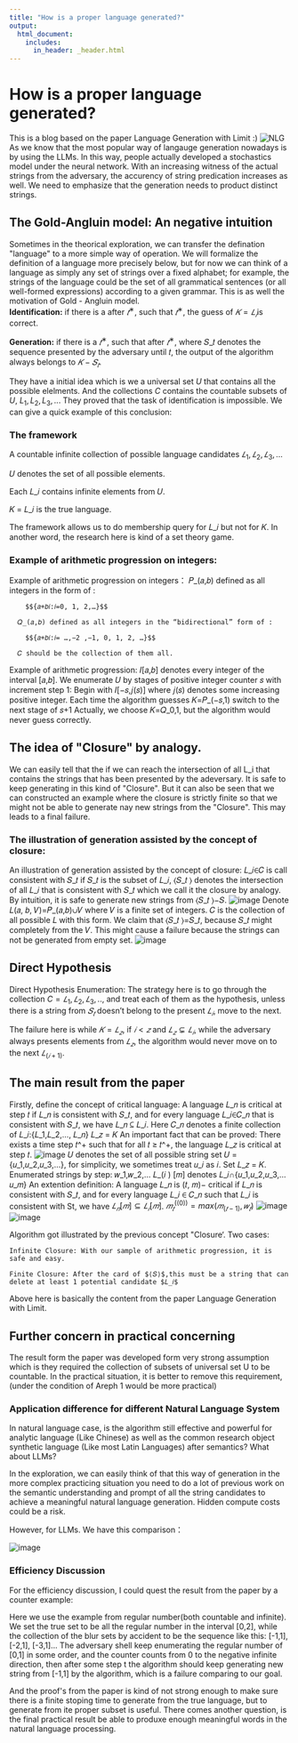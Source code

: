 ```yaml
---
title: "How is a proper language generated?"
output:
  html_document:
    includes:
      in_header: _header.html
---
```


# How is a proper language generated?
This is a blog based on the paper Language Generation with Limit :)
![NLG](https://phrazor.ai/assets/img/nlg/NLG-workflow.png "NLG")
As we know that the most popular way of langauge generation nowadays is by using the LLMs. In this way, people actually developed a stochastics model under the neural network. With an increasing witness
of the actual strings from the adversary, the accurency of string predication increases as well. We need to emphasize that the generation needs to product distinct strings.
## The Gold-Angluin model: An negative intuition
Sometimes in the theorical exploration,  we can transfer the defination "language" to a more simple way of operation. We will formalize the definition of a language more precisely below, but for now we can think of a language
as simply any set of strings over a fixed alphabet; for example, the strings of the language could be the set of all grammatical sentences (or all well-formed expressions) according to a given grammar.
This is as well the motivation of Gold - Angluin model.  
**Identification:** if there is a after $𝑡^∗$, such that $𝑡^∗$, the guess of $𝐾=𝐿_𝑖$is correct.

**Generation:** if there is a $𝑡^∗$, such that after $𝑡^∗$, where 𝑆_𝑡 denotes the sequence presented by the adversary until 𝑡, the output of the algorithm always belongs to $𝐾−𝑆_𝑡$.

They have a initial idea which is we a universal set $U$ that contains all the possible elelments. And the collections $C$ contains the countable subsets of $U$, ${L_1,L_2,L_3,...}$
They proved that the task of identification is impossible. We can give a quick example of this conclusion:
### The framework
A countable infinite collection of possible language candidates $𝐿_1,𝐿_2,𝐿_3,…$

𝑈 denotes the set of all possible elements.

Each 𝐿_𝑖 contains infinite elements from 𝑈.

𝐾 = 𝐿_𝑖 is the true language.

The framework allows us to do membership query for 𝐿_𝑖 but not for 𝐾. 
In another word, the research here is kind  of a set theory game.

### Example of arithmetic progression on integers:
Example of  arithmetic progression on integers：
	  𝑃_(𝑎,𝑏) defined as all integers in the form of :
   
		$${𝑎+𝑏𝑖:𝑖=0, 1, 2,…}$$ 
  
	  𝑄_(𝑎,𝑏) defined as all integers in the “bidirectional” form of :
   
		$${𝑎+𝑏𝑖:𝑖= …,−2 ,−1, 0, 1, 2, …}$$ 
  
	  𝐶 should be the collection of them all.
Example of  arithmetic progression:
𝐼[𝑎,𝑏] denotes every integer of the interval [𝑎,𝑏].
We enumerate 𝑈 by stages of positive integer counter 𝑠 with increment step 1:
Begin with 𝐼[−𝑠,𝑗(𝑠)] where 𝑗(𝑠) denotes some increasing positive integer.
Each time the algorithm guesses 𝐾=𝑃_(−𝑠,1) switch to the next stage of 𝑠+1
Actually, we choose 𝐾=𝑄_0,1, but the algorithm would never guess correctly.



## The idea of "Closure" by analogy.                                                                                                                                        
We can easily tell that the if we can reach the intersection of all L_i that contains the strings that has been presented by the adeversary. It is safe to keep generating in this 
kind of "Closure". But it can also be seen that we can constructed an example where the closure is strictly finite so that we might not be able to generate nay new strings from the "Closure". 
This may leads to a final failure.
### The illustration of generation assisted by the concept of closure:
An illustration of generation assisted by the concept of closure:
	𝐿_𝑖∈𝐶 is call consistent with 𝑆_𝑡 if 𝑆_𝑡 is the subset of 𝐿_𝑖, ⟨𝑆_𝑡 ⟩ 	denotes the intersection of all 𝐿_𝑖 that is consistent with 𝑆_𝑡 which 	we call it the closure by analogy.
By intuition, it is safe to generate new strings from ⟨𝑆_𝑡 ⟩−𝑆.
![image](https://github.com/user-attachments/assets/235a3a10-fa9b-4ca2-b258-0992af4ec260)
Denote 𝐿(𝑎, 𝑏, 𝑉)=𝑃_(𝑎,𝑏)∪𝑉 where 𝑉 is a finite set of integers. 𝐶 is the collection of all possible 𝐿 with this form.
We claim that ⟨𝑆_𝑡 ⟩=𝑆_𝑡, because 𝑆_𝑡 might completely from the 𝑉. 
This might cause a failure because the strings can not be generated from empty set.
![image](https://github.com/user-attachments/assets/b4024fe2-cd18-4d60-95b4-9ba518cb4d5c)



## Direct Hypothesis	
Direct Hypothesis Enumeration:
	The strategy here is to go through the collection $C={𝐿_1,𝐿_2, 𝐿_3,..}$, 
	and treat each of them as the hypothesis, unless there is a string from $𝑆_𝑡$
	doesn’t belong to the present $𝐿_𝑖$, move to the next.

The failure here is while $𝐾=𝐿_𝑧$, if $𝑖<𝑧$ and $𝐿_𝑧⊊𝐿_𝑖$, while the adversary always presents elements from $𝐿_𝑧$, the algorithm would never move on to the next $𝐿_(𝑖+1)$.


## The main result from the paper
Firstly, define the concept of critical language:
	A language 𝐿_𝑛  is critical at step 𝑡 if 𝐿_𝑛 is consistent with 𝑆_𝑡, and 	for every language 𝐿_𝑖∈𝐶_𝑛 that is consistent with 𝑆_𝑡, we have 
	𝐿_𝑛 ⊆ 𝐿_𝑖.
Here 𝐶_𝑛 denotes a finite collection of 𝐿_𝑖:{𝐿_1,𝐿_2,…, 𝐿_𝑛}
𝐿_𝑧 = 𝐾
An important fact that can be proved:
	 There exists a time step 𝑡^+  such that for all 𝑡 ≥ 𝑡^+, the 
	 language 𝐿_𝑧 is critical at step 𝑡.
![image](https://github.com/user-attachments/assets/f08e3f7f-ced6-4254-889a-a860c0f30fa1)
𝑈 denotes the set of all possible string set 𝑈 = {𝑢_1,𝑢_2,𝑢_3,…}, for simplicity, we sometimes treat 𝑢_𝑖 as 𝑖.
Set 𝐿_𝑧 = 𝐾.
Enumerated strings by step: 𝑤_1,𝑤_2,…
𝐿_(𝑖 ) [𝑚] denotes 𝐿_𝑖∩{𝑢_1,𝑢_2,𝑢_3,…𝑢_𝑚}
An extention definition: A language 𝐿_𝑛 is (𝑡, 𝑚)− critical if 𝐿_𝑛 is consistent with 𝑆_𝑡, and for every language 𝐿_𝑖 ∈ 𝐶_𝑛 such that 𝐿_𝑖 is consistent with St, we have $𝐿_𝑛 [𝑚] ⊆ 𝐿_𝑖 [𝑚]$.
$𝑚_𝑡^((0))  =max⁡(𝑚_(𝑡−1), 𝑤_𝑡 )$
![image](https://github.com/poktat/Language-Generation/blob/master/images/alg2.png "Algorithm Part I")
![image](https://github.com/poktat/Language-Generation/blob/master/images/alg1.png "Algorithm Part II")

Algorithm got illustrated by the previous concept "Closure‘.
Two cases:
 
	Infinite Closure: With our sample of arithmetic progression, it is safe and easy.
 
	Finite Closure: After the card of $⟨𝑆⟩$,this must be a string that can delete at least 1 potential candidate $𝐿_𝑖$

Above here is basically the content from the paper Language Generation with Limit.

## Further concern in practical concerning
The result form the paper was developed form very strong assumption which is they required the collection of subsets of universal set U to be countable. In the practical situation, it is better to remove this requirement,(under the condition of Areph 1 would be more practical)
### Application difference for different Natural Language System
In natural language case, is the algorithm still effective and powerful for analytic language (Like Chinese) as well as the common research object synthetic language (Like most Latin Languages) after semantics? What about LLMs?

In the exploration, we can easily think of that this way of generation in the more complex practicing situation you need to do a lot of previous work on the semantic understanding and prompt of all the string candidates to achieve a meaningful natural language generation. Hidden compute costs could be a risk.

However, for LLMs. We have this comparison：

![image](https://github.com/poktat/Language-Generation/blob/master/images/dif.png)



### Efficiency Discussion
For the efficiency discussion, I could quest the result from the paper by a counter example:

Here we use the example from regular number(both countable and infinite). We set the true set to be all the regular number in the interval [0,2],  while the collection of the blur sets by accident to be the sequence like this: 
[-1,1], [-2,1], [-3,1]... 
The adversary shell keep enumerating the regular number of [0,1] in some order, and the counter counts from 0 to the negative infinite direction, then after some step t the algorithm should keep generating new string from [-1,1] by the algorithm, which is a failure comparing to our goal. 

And the proof's from the paper is kind of not strong enough to make sure there is a finite stoping time to generate from the true language, but to generate from ite proper subset is useful. There comes another question, is the final practical result be able to produxe enough meaningful words  in the natural language processing.

















